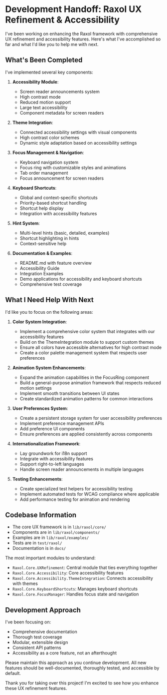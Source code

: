 # Development Handoff: Raxol UX Refinement & Accessibility

I've been working on enhancing the Raxol framework with comprehensive UX refinement and accessibility features. Here's what I've accomplished so far and what I'd like you to help me with next.

## What's Been Completed

I've implemented several key components:

1. **Accessibility Module**:
   - Screen reader announcements system
   - High contrast mode
   - Reduced motion support
   - Large text accessibility
   - Component metadata for screen readers

2. **Theme Integration**:
   - Connected accessibility settings with visual components
   - High contrast color schemes
   - Dynamic style adaptation based on accessibility settings

3. **Focus Management & Navigation**:
   - Keyboard navigation system
   - Focus ring with customizable styles and animations
   - Tab order management
   - Focus announcement for screen readers

4. **Keyboard Shortcuts**:
   - Global and context-specific shortcuts
   - Priority-based shortcut handling
   - Shortcut help display
   - Integration with accessibility features

5. **Hint System**:
   - Multi-level hints (basic, detailed, examples)
   - Shortcut highlighting in hints
   - Context-sensitive help

6. **Documentation & Examples**:
   - README.md with feature overview
   - Accessibility Guide
   - Integration Examples
   - Demo applications for accessibility and keyboard shortcuts
   - Comprehensive test coverage

## What I Need Help With Next

I'd like you to focus on the following areas:

1. **Color System Integration**:
   - Implement a comprehensive color system that integrates with our accessibility features
   - Build on the ThemeIntegration module to support custom themes
   - Ensure all colors have accessible alternatives for high contrast mode
   - Create a color palette management system that respects user preferences

2. **Animation System Enhancements**:
   - Expand the animation capabilities in the FocusRing component
   - Build a general-purpose animation framework that respects reduced motion settings
   - Implement smooth transitions between UI states
   - Create standardized animation patterns for common interactions

3. **User Preferences System**:
   - Create a persistent storage system for user accessibility preferences
   - Implement preference management APIs
   - Add preference UI components
   - Ensure preferences are applied consistently across components

4. **Internationalization Framework**:
   - Lay groundwork for i18n support
   - Integrate with accessibility features
   - Support right-to-left languages
   - Handle screen reader announcements in multiple languages

5. **Testing Enhancements**:
   - Create specialized test helpers for accessibility testing
   - Implement automated tests for WCAG compliance where applicable
   - Add performance testing for animation and rendering

## Codebase Information

- The core UX framework is in `lib/raxol/core/`
- Components are in `lib/raxol/components/`
- Examples are in `lib/raxol/examples/`
- Tests are in `test/raxol/`
- Documentation is in `docs/`

The most important modules to understand:
- `Raxol.Core.UXRefinement`: Central module that ties everything together
- `Raxol.Core.Accessibility`: Core accessibility features
- `Raxol.Core.Accessibility.ThemeIntegration`: Connects accessibility with themes
- `Raxol.Core.KeyboardShortcuts`: Manages keyboard shortcuts
- `Raxol.Core.FocusManager`: Handles focus state and navigation

## Development Approach

I've been focusing on:
- Comprehensive documentation
- Thorough test coverage
- Modular, extensible design
- Consistent API patterns
- Accessibility as a core feature, not an afterthought

Please maintain this approach as you continue development. All new features should be well-documented, thoroughly tested, and accessible by default.

Thank you for taking over this project! I'm excited to see how you enhance these UX refinement features. 